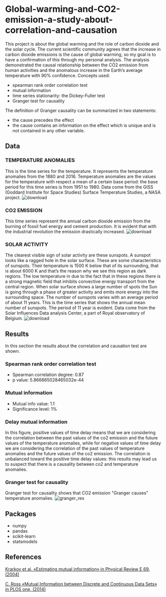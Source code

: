 # Global-warming-and-CO2-emission-a-study-about-correlation-and-causation

This project is about the global warming and the role of carbon dioxide and the solar cycle. 
The current scientific community agrees that the increase in carbon dioxide emissions is the cause of global warming, 
so my goal is to have a confirmation of this through my personal analysis.
The analysis demonstrated the causal relationship between the CO2 emission from human activities and the anomalous increase 
in the Earth’s average temperature with 90% confidence.
Concepts used:
* spearman rank order correlation test
* mutual information
* time series stationarity: the Dickey-Fuller test
* Granger test for causality

The definition of Granger causality can be summarized in two statements:
* the cause precedes the effect
* the cause contains an information on the effect which is unique and is not
   contained in any other variable.


## Data
### TEMPERATURE ANOMALIES
This is the time series for the temperature. It represents the temperature anomalies from the 1880 and 2016. 
Temperature anomalies are the values for the temperature with respect a mean of a certain base period: the base period for this time series is from 1951 to 1980. 
Data come from the GISS (Goddard Institute for Space Studies) Surface Temperature Studies, a NASA project.
![download](https://github.com/alessio-git21/Global-warming-and-CO2-emission-a-study-about-correlation-and-causation/assets/100300894/9f825199-1f01-4dd4-9368-b05220a0260b)


### CO2 EMISSION
This time series represent the annual carbon dioxide emission from the burning of fossil fuel energy and cement production. 
It is evident that with the industrial revolution the emission drastically increased.
![download](https://github.com/alessio-git21/Global-warming-and-CO2-emission-a-study-about-correlation-and-causation/assets/100300894/321d3249-a6d5-428b-b92a-7ad998dc833c)


### SOLAR ACTIVITY
The clearest visible sign of solar activity are these sunspots. A sunspot looks like a ragged hole in the solar surface. 
These are some characteristics of sunspots. Their temperature is 1500 K below that of its surrounding, that is about 6000 K 
and that’s the reason why we see this region as dark regions. The low temperature in due to the fact that in these regions there is a strong magnetic field  that inhibits convective energy transport from the central region. When solar surface shows a large number of spots the Sun is going through a phase of greater activity and emits more energy into the surrounding space. The number of sunspots varies with an average period of about 11 years. 
This is the time series that shows the annual mean number of sunspots. The period of 11 year is evident. Data come from the Solar Influences Data analysis Center, a part of Royal observatory of Belgium.
![download](https://github.com/alessio-git21/Global-warming-and-CO2-emission-a-study-about-correlation-and-causation/assets/100300894/108a56d6-d011-449f-8720-b4d2a6380256)

## Results
In this section the results about the correlation and causation test are shown.

### Spearman rank order correlation test
* Spearman correlation degree: 0.87
* p value: 5.866665028465032e-44

### Mutual information
* Mutual info value: 1.1
* Significance level: 1%


### Delay mutual information
In this figure, positive values of time delay means that we are considering the correlation between the past values of the co2 emission and the future values of 
the temperature anomalies, while for negative values of time delay we are considering the correlation of the past values of temperature anomalies and the future 
values of the co2 emission. The correlation is unbalanced toward the positive time delay values: this results may lead us to suspect that there is a causality 
between co2 and temperature anomalies.


### Granger test for causality
Granger test for causality shows that CO2 emission "Granger causes" temperature anomalies.
![granger_res](https://github.com/alessio-git21/Global-warming-and-CO2-emission-a-study-about-correlation-and-causation/assets/100300894/603351ea-b475-4655-907b-495dcc31907d)




## Packages
* numpy
* pandas
* scikit-learn
* statsmodels


## References
[Krarkov et al. «Estimating mutual information» in Physical Review E 69, (2004)](https://arxiv.org/abs/cond-mat/0305641)

[C. Ross «Mutual Information between Discrete and Continuous Data Sets» in PLOS one, (2014)](https://journals.plos.org/plosone/article?id=10.1371/journal.pone.0087357)
